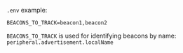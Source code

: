 `.env` example:

```
BEACONS_TO_TRACK=beacon1,beacon2
```

`BEACONS_TO_TRACK` is used for identifying beacons by name: `peripheral.advertisement.localName`

